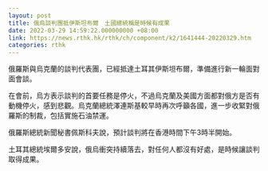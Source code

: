 ```yaml
---
layout: post
title: 俄烏談判團抵伊斯坦布爾　土國總統稱是時候有成果
date: 2022-03-29 14:59:22.000000000 +08:00
link: https://news.rthk.hk/rthk/ch/component/k2/1641444-20220329.htm
categories: rthk
---
```


俄羅斯與烏克蘭的談判代表團，已經抵達土耳其伊斯坦布爾，準備進行新一輪面對面會談。

在會前，烏方表示談判的首要任務是停火，不過烏克蘭及美國方面都對俄方是否有動機停火，感到悲觀。烏克蘭總統澤連斯基較早時再次呼籲各國，進一步收緊對俄羅斯的制裁，包括實施石油禁運。

俄羅斯總統新聞秘書佩斯科夫說，預計談判將在香港時間下午3時半開始。

土耳其總統埃爾多安說，俄烏衝突持續落去，對任何人都沒有好處，是時候讓談判取得成果。
